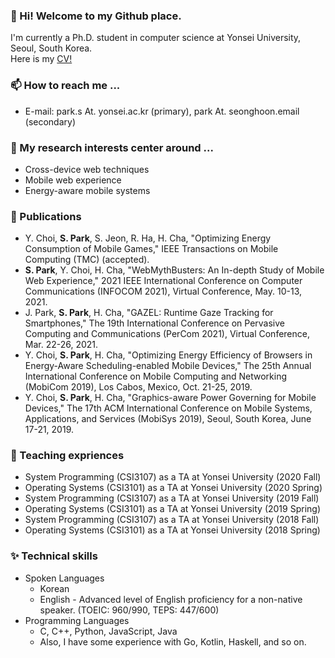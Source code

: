<!--
**park-s/park-s** is a ✨ _special_ ✨ repository because its `README.md` (this file) appears on your GitHub profile.

Here are some ideas to get you started:

- 🔭 I’m currently working on ...
- 🌱 I’m currently learning ...
- 👯 I’m looking to collaborate on ...
- 🤔 I’m looking for help with ...
- 💬 Ask me about ...
- 📫 How to reach me: ...
- 😄 Pronouns: ...
- ⚡ Fun fact: ...
-->

### 👋 Hi! Welcome to my Github place.
I'm currently a Ph.D. student in computer science at Yonsei University, Seoul, South Korea.  
Here is my [CV!](https://www.dropbox.com/s/740ng2zye30yc89/Seonghoon%20Park%20CV.pdf?dl=0) 

### 📫 How to reach me ...
- E-mail: park.s At. yonsei.ac.kr (primary), park At. seonghoon.email (secondary)

### 🔭 My research interests center around ...
- Cross-device web techniques
- Mobile web experience
- Energy-aware mobile systems

### 📝 Publications
- Y. Choi,  **S. Park**, S. Jeon, R. Ha, H. Cha, "Optimizing Energy Consumption of Mobile Games," IEEE Transactions on Mobile Computing (TMC) (accepted).
- **S. Park**, Y. Choi,  H. Cha, "WebMythBusters: An In-depth Study of Mobile Web Experience," 2021 IEEE International Conference on Computer Communications (INFOCOM 2021), Virtual Conference, May. 10-13, 2021.
- J. Park, **S. Park**, H. Cha, "GAZEL: Runtime Gaze Tracking for Smartphones," The 19th International Conference on Pervasive Computing and Communications (PerCom 2021), Virtual Conference, Mar. 22-26, 2021.
- Y. Choi, **S. Park**, H. Cha, "Optimizing Energy Efficiency of Browsers in Energy-Aware Scheduling-enabled Mobile Devices," The 25th Annual International Conference on Mobile Computing and Networking (MobiCom 2019), Los Cabos, Mexico, Oct. 21-25, 2019.
- Y. Choi, **S. Park**, H. Cha, "Graphics-aware Power Governing for Mobile Devices," The 17th ACM International Conference on Mobile Systems, Applications, and Services (MobiSys 2019), Seoul, South Korea, June 17-21, 2019.

### 🏫 Teaching expriences
- System Programming (CSI3107) as a TA at Yonsei University (2020 Fall)
- Operating Systems (CSI3101) as a TA at Yonsei University (2020 Spring)
- System Programming (CSI3107) as a TA at Yonsei University (2019 Fall)
- Operating Systems (CSI3101) as a TA at Yonsei University (2019 Spring)
- System Programming (CSI3107) as a TA at Yonsei University (2018 Fall)
- Operating Systems (CSI3101) as a TA at Yonsei University (2018 Spring)

### ✨ Technical skills
- Spoken Languages
  - Korean
  - English - Advanced level of English proficiency for a non-native speaker. (TOEIC: 960/990, TEPS: 447/600)
- Programming Languages
  - C, C++, Python, JavaScript, Java
  - Also, I have some experience with Go, Kotlin, Haskell, and so on.


